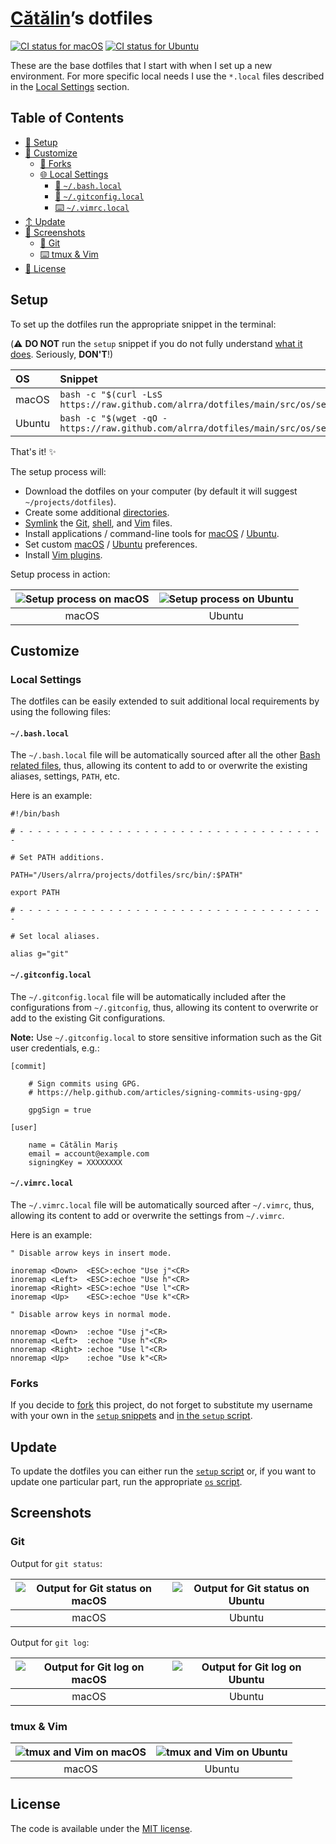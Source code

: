 [Cătălin][repo]’s dotfiles
==========================

[![CI status for macOS][ci badge macos]][ci link macos] [![CI status for Ubuntu][ci badge ubuntu]][ci link ubuntu]

These are the base dotfiles that I start with when I set up a new
environment. For more specific local needs I use the `*.local` files
described in the [Local Settings](#local-settings) section.

Table of Contents
-----------------

* [🔧 Setup](#setup)
* [💄 Customize](#customize)
  * [🔀 Forks](#forks)
  * [🌐 Local Settings](#local-settings)
    * [🐚 `~/.bash.local`](#bashlocal)
    * [🔁 `~/.gitconfig.local`](#gitconfiglocal)
    * [⌨️  `~/.vimrc.local`](#vimrclocal)
* [↕️  Update](#update)
* [📸 Screenshots](#screenshots)
  * [🔁 Git](#git)
  * [⌨️  tmux & Vim](#tmux--vim)
* [📑 License](#license)

Setup
-----

To set up the dotfiles run the appropriate snippet in the terminal:

(⚠️  **DO NOT** run the `setup` snippet if you do not fully understand
[what it does][setup]. Seriously, **DON'T**!)

| OS | Snippet |
|:---|:---|
| macOS | `bash -c "$(curl -LsS https://raw.github.com/alrra/dotfiles/main/src/os/setup.sh)"` |
| Ubuntu | `bash -c "$(wget -qO - https://raw.github.com/alrra/dotfiles/main/src/os/setup.sh)"` |

That's it! ✨

The setup process will:

* Download the dotfiles on your computer
  (by default it will suggest `~/projects/dotfiles`).
* Create some additional [directories][dirs].
* [Symlink][symlink] the [Git][git], [shell][shell],
  and [Vim][vim] files.
* Install applications / command-line tools for
  [macOS][install macos] / [Ubuntu][install ubuntu].
* Set custom [macOS][preferences macos] /
  [Ubuntu][preferences ubuntu] preferences.
* Install [Vim plugins][vim plugins].

Setup process in action:

| ![Setup process on macOS][setup macos] | ![Setup process on Ubuntu][setup ubuntu] |
|:---:|:---:|
| macOS | Ubuntu |

Customize
---------

### Local Settings

The dotfiles can be easily extended to suit additional local
requirements by using the following files:

#### `~/.bash.local`

The `~/.bash.local` file will be automatically sourced after all
the other [Bash related files][shell], thus, allowing its content
to add to or overwrite the existing aliases, settings, `PATH`, etc.

Here is an example:


```shell
#!/bin/bash

# - - - - - - - - - - - - - - - - - - - - - - - - - - - - - - - - - - -

# Set PATH additions.

PATH="/Users/alrra/projects/dotfiles/src/bin/:$PATH"

export PATH

# - - - - - - - - - - - - - - - - - - - - - - - - - - - - - - - - - - -

# Set local aliases.

alias g="git"
```

#### `~/.gitconfig.local`

The `~/.gitconfig.local` file will be automatically included after
the configurations from `~/.gitconfig`, thus, allowing its content
to overwrite or add to the existing Git configurations.

__Note:__ Use `~/.gitconfig.local` to store sensitive information
such as the Git user credentials, e.g.:

```gitconfig
[commit]

    # Sign commits using GPG.
    # https://help.github.com/articles/signing-commits-using-gpg/

    gpgSign = true

[user]

    name = Cătălin Mariș
    email = account@example.com
    signingKey = XXXXXXXX
```

#### `~/.vimrc.local`

The `~/.vimrc.local` file will be automatically sourced after
`~/.vimrc`, thus, allowing its content to add or overwrite the
settings from `~/.vimrc`.

Here is an example:

```vim
" Disable arrow keys in insert mode.

inoremap <Down>  <ESC>:echoe "Use j"<CR>
inoremap <Left>  <ESC>:echoe "Use h"<CR>
inoremap <Right> <ESC>:echoe "Use l"<CR>
inoremap <Up>    <ESC>:echoe "Use k"<CR>

" Disable arrow keys in normal mode.

nnoremap <Down>  :echoe "Use j"<CR>
nnoremap <Left>  :echoe "Use h"<CR>
nnoremap <Right> :echoe "Use l"<CR>
nnoremap <Up>    :echoe "Use k"<CR>
```

### Forks

If you decide to [fork] this project, do not forget to substitute
my username with your own in the [`setup` snippets](#setup) and
[in the `setup` script][setup script].

Update
------

To update the dotfiles you can either run the [`setup` script][setup]
or, if you want to update one particular part, run the appropriate
[`os` script](src/os).

Screenshots
-----------

### Git

Output for `git status`:

| ![Output for Git status on macOS][git output macos] | ![Output for Git status on Ubuntu][git output ubuntu] |
|:---:|:---:|
| macOS | Ubuntu |

Output for `git log`:

| ![Output for Git log on macOS][git log macos] | ![Output for Git log on Ubuntu][git log ubuntu] |
|:---:|:---:|
| macOS | Ubuntu |

### tmux & Vim

| ![tmux and Vim on macOS][vim macos] | ![tmux and Vim on Ubuntu][vim ubuntu] |
|:---:|:---:|
| macOS | Ubuntu |

License
-------

The code is available under the [MIT license][license].

<!-- Link labels: -->

[ci badge macos]: https://github.com/alrra/dotfiles/workflows/macOS/badge.svg
[ci badge ubuntu]: https://github.com/alrra/dotfiles/workflows/Ubuntu/badge.svg
[ci link macos]: https://github.com/alrra/dotfiles/actions?query=workflow%3AmacOS
[ci link ubuntu]: https://github.com/alrra/dotfiles/actions?query=workflow%3AUbuntu
[dirs]: src/os/create_directories.sh
[fork]: https://help.github.com/en/github/getting-started-with-github/fork-a-repo
[git log macos]: https://user-images.githubusercontent.com/1223565/101947419-51072f00-3ba5-11eb-9e8e-fea987ac97c2.png
[git log ubuntu]: https://user-images.githubusercontent.com/1223565/101947417-506e9880-3ba5-11eb-805c-0732602c34b3.png
[git output macos]: https://user-images.githubusercontent.com/1223565/101947422-519fc580-3ba5-11eb-90bc-1438072a45e1.png
[git output ubuntu]: https://user-images.githubusercontent.com/1223565/101947420-51072f00-3ba5-11eb-9061-efb30ace1c21.png
[git]: src/git
[install macos]: src/os/install/macos
[install ubuntu]: src/os/install/ubuntu
[license]: LICENSE.txt
[preferences macos]: src/os/preferences/macos
[preferences ubuntu]: src/os/preferences/ubuntu
[repo]: https://github.com/alrra
[setup macos]: https://cloud.githubusercontent.com/assets/1223565/19314446/cd89a592-90a2-11e6-948d-9d75247088ba.gif
[setup script]: https://github.com/alrra/dotfiles/blob/2f53485df6be75d207d4c5c03c265730b416555a/src/os/setup.sh#L3
[setup ubuntu]: https://user-images.githubusercontent.com/1223565/101978032-d0791a80-3c06-11eb-8870-661d0eb3f543.gif
[setup]: src/os/setup.sh
[shell]: src/shell
[symlink]: src/os/create_symbolic_links.sh
[vim macos]: https://user-images.githubusercontent.com/1223565/101947425-52385c00-3ba5-11eb-9a2a-13e7910d3673.png
[vim plugins]: src/vim/vim/pack/minpac/start
[vim ubuntu]: https://user-images.githubusercontent.com/1223565/101947424-519fc580-3ba5-11eb-83b1-e4c3573315a3.png
[vim]: src/vim
